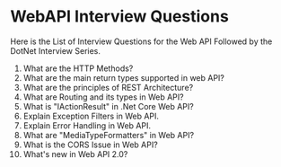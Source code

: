# WebAPI Interview Questions
Here is the List of Interview Questions for the Web API Followed by the DotNet Interview Series.<br />
1. What are the HTTP Methods? <br />
2. What are the main return types supported in web API? <br />
3. What are the principles of REST Architecture? <br />
4. What are Routing and its types in Web API? <br />
5. What is "IActionResult" in .Net Core Web API? <br />
6. Explain Exception Filters in Web API. <br />
7. Explain Error Handling in Web API. <br />
8. What are "MediaTypeFormatters" in Web API? <br />
9. What is the CORS Issue in Web API? <br />
10. What's new in Web API 2.0? <br />
